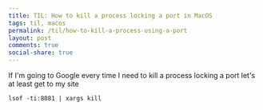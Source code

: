 ```yaml
---
title: TIL: How to kill a process locking a port in MacOS
tags: til, macos
permalink: /til/how-to-kill-a-process-using-a-port
layout: post
comments: true
social-share: true
---
```


If I'm going to Google every time I need to kill a process locking a port let's at least get to my site

```
lsof -ti:8081 | xargs kill
```